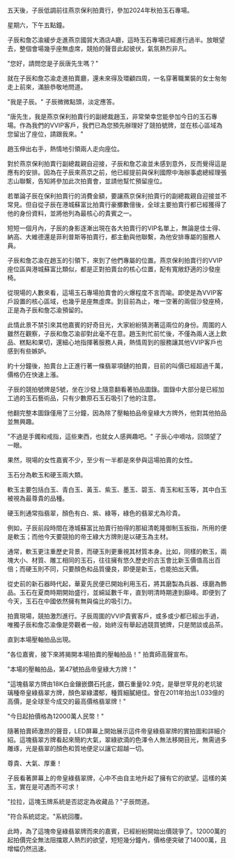 五天後，子辰低調前往燕京保利拍賣行，參加2024年秋拍玉石專場。

星期六，下午五點鐘。

子辰和詹芯渝緩步走進燕京國貿大酒店A廳，這時玉石專場已經進行過半。放眼望去，整個會場幾乎座無虛席，競拍的聲音此起彼伏，氣氛熱烈非凡。

"您好，請問您是子辰唐先生嗎？" 

就在子辰和詹芯渝走進拍賣廳，還未來得及環顧四周，一名穿著職業裝的女士匆匆走上前來，滿臉恭敬地問道。

"我是子辰。" 子辰微微點頭，淡定應答。

"唐先生，我是燕京保利拍賣行的副總裁趙玉，非常榮幸您能參加今日的玉石專場。作為我們的VVIP客戶，我們已為您預先辦理好了競拍號牌，並在核心區域為您留出了座位，請跟我來。" 

趙玉伸出右手，熱情地引領兩人走向座位。

對於燕京保利拍賣行副總裁親自迎接，子辰和詹芯渝並未感到意外，反而覺得這是應有的安排。因為在子辰來燕京之前，他已經提前與保利國際中海辦事處總經理張志山聯繫，告知將參加此次拍賣會，並請他幫忙預留座位。

若單論子辰在保利拍賣行的消費金額，要讓燕京保利拍賣行的副總裁親自迎接並不常見。但自從子辰在港城蘇富比拍賣行豪擲數億後，全球主要拍賣行都已經獲得了他的身份資料，並將他列為最核心的貴賓之一。

短短一個月內，子辰的身影逐漸出現在各大拍賣行的VIP名單上，無論是佳士得、納高、大維德還是菲利普斯等拍賣行，都主動與他聯繫，為他安排專屬的服務人員。

子辰和詹芯渝在趙玉的引領下，來到了他們專屬的位置。燕京保利拍賣行的VVIP座位區與港城蘇富比類似，都是正對拍賣台的核心位置，配有寬敞舒適的沙發座椅。

從現場的人數來看，這場玉石專場拍賣會的火爆程度不言而喻。即使是為VVIP客戶設置的核心區域，也幾乎是座無虛席。到目前為止，唯一空著的兩個沙發座椅，正是為子辰和詹芯渝預留的。

此情此景不禁引來其他嘉賓的好奇目光，大家紛紛猜測著這兩位的身份。周圍的人雖然在觀察，子辰和詹芯渝卻對此毫不在意。趙玉則忙前忙後，不僅為兩人送上飲品、糕點和果切，還細心地指揮著服務人員，熱情周到的服務讓其他VVIP客戶也感到有些嫉妒。

約十分鐘後，拍賣台上正進行著一條翡翠項鏈的拍賣，目前的叫價已經超過千萬，價格仍在快速上漲。

子辰的競拍號牌是5號，坐在沙發上隨意翻看著拍品圖錄。圖錄中大部分是已經加工過的玉石藝術品，只有少數原石玉石吸引了他的注意。

他翻完整本圖錄僅用了三分鐘，因為除了壓軸拍品帝皇綠大方牌外，他對其他拍品並無興趣。

"不過是手鐲和戒指，這些東西，也就女人感興趣吧。" 子辰心中嘀咕，回頭望了一眼。

果然，現場的女性嘉賓不少，至少有一半都是來參與這場拍賣的女性。

玉石分為軟玉和硬玉兩大類。

軟玉主要包括白玉、青白玉、黃玉、紫玉、墨玉、碧玉、青玉和紅玉等，其中白玉被視為最尊貴的品種。

硬玉則通常指翡翠，顏色有白、紫、綠等，綠色的翡翠尤為珍貴。

例如，子辰前段時間在港城蘇富比拍賣行拍得的那組清乾隆御制玉扳指，所用的便是軟玉；而他今天要競拍的帝王綠大方牌則是以硬玉為主材。

通常，軟玉更注重歷史背景，而硬玉則更重視其材質本身。比如，同樣的軟玉，兩塊大小、材質、雕工相同的玉石，往往擁有悠久歷史的古玉會比新玉價值高出百倍；而硬玉則不同，只要顏色和品質優良，即便是新玉，也能拍出天價。

從史前的新石器時代起，華夏先民便已開始利用玉石，將其磨製為兵器、琢磨為飾品。玉石在夏商時期開始盛行，並綿延數千年，直到明清時期達到巔峰。即便到了今天，玉石在中國依然擁有無與倫比的吸引力。

拍賣現場，競拍激烈進行。子辰周圍的VVIP貴賓客戶，或多或少都已經出手過，唯獨子辰和詹芯渝像是旁觀者一般，始終沒有舉起過競買號牌，只是閒談或品茶。

直到本場壓軸拍品出現。

"各位嘉賓，接下來將揭開本場拍賣的壓軸拍品！" 拍賣師高聲宣布。

"本場的壓軸拍品，第47號拍品帝皇綠大方牌！"

"這塊翡翠方牌由18K白金鑲嵌鑽石托底，鑽石重量92.9克，是舉世罕見的老坑玻璃種帝皇綠翡翠方牌，顏色翠綠濃郁，種質細膩絕佳。曾在2011年拍出1.033億的高價，是全球至今成交的最高價格翡翠牌！"

"今日起拍價格為12000萬人民幣！"

隨著拍賣師激昂的聲音，LED屏幕上開始展示這件帝皇綠翡翠牌的實拍圖和詳細介紹。這塊翡翠方牌看起來簡約大氣，翠綠欲滴的色澤令人無法移開目光，無需過多雕琢，光是翡翠的顏色和質地便足以讓它超越一切。

尊貴、大氣、厚重！

子辰看著屏幕上的帝皇綠翡翠牌，心中不由自主地升起了擁有它的欲望。這樣的美玉，實在是可遇而不可求！

"拉拉，這塊玉牌系統是否認定為收藏品？"子辰問道。

"符合系統認定。"系統回覆。

此時，為了這塊帝皇綠翡翠牌而來的嘉賓，已經紛紛開始出價競爭了。12000萬的起拍價完全無法阻擋眾人熱烈的欲望，短短幾分鐘內，價格便突破了14000萬，且增幅仍然迅速。